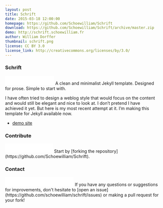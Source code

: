 ```yaml
---
layout: post
title: Schrift
date: 2015-03-18 12:00:00
homepage: https://github.com/Schoewilliam/Schrift
download: https://github.com/Schoewilliam/Schrift/archive/master.zip
demo: http://schrift.schoewilliam.fr
author: William Dorffer
thumbnail: schrift.png
license: CC BY 3.0
license_link: http://creativecommons.org/licenses/by/3.0/
---
```

### Schrift
<iframe src="//ghbtns.com/github-btn.html?user=schoewilliam&repo=schrift&type=watch&count=true&size=large" allowtransparency="true" frameborder="0" scrolling="0" width="160px" height="30px"></iframe>
A clean and minimalist Jekyll template. Designed for prose. Simple to start with.

I have often tried to design a weblog style that would focus on the content and would still be elegant and nice to look at. I don’t pretend I have achieved it yet. But here is my most recent attempt at it. I’m making this template for Jekyll available now. 

* [demo site](http://schrift.schoewilliam.fr/)

### Contribute
<iframe src="//ghbtns.com/github-btn.html?user=schoewilliam&repo=schrift&type=fork&count=true&size=large" allowtransparency="true" frameborder="0" scrolling="0" width="156px" height="30px"></iframe>
Start by [forking the repository](https://github.com/Schoewilliam/Schrift).

### Contact
<iframe src="//ghbtns.com/github-btn.html?user=schoewilliam&type=follow&count=true&size=large" allowtransparency="true" frameborder="0" scrolling="0" width="224px" height="30px"></iframe>
If you have any questions or suggestions for improvements, don't hesitate to [open an issue](https://github.com/schoewilliam/schrift/issues) or making a pull request for your fork!

